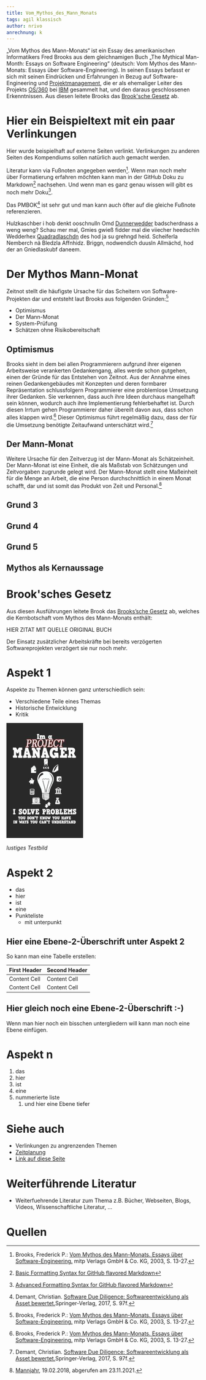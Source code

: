 ```yaml
---
title: Vom_Mythos_des_Mann_Monats
tags: agil klassisch
author: nrivo
anrechnung: k
---
```



„Vom Mythos des Mann-Monats“ ist ein Essay des amerikanischen Informatikers Fred Brooks aus dem gleichnamigen Buch „The Mythical Man-Month: Essays on Software Engineering“ (deutsch: Vom Mythos des Mann-Monats: Essays über Software-Engineering). In seinen Essays befasst er sich mit seinen Eindrücken und Erfahrungen in Bezug auf Software-Engineering und [Projektmanagement](Projektmanagement.md), die er als ehemaliger Leiter des Projekts [OS/360](https://de.wikipedia.org/wiki/OS/360) bei [IBM](https://de.wikipedia.org/wiki/IBM) gesammelt hat, und den daraus geschlossenen Erkenntnissen. Aus diesen leitete Brooks das [Brook'sche Gesetz](https://de.wikipedia.org/wiki/Anti-Pattern#Brooks.E2.80.99sches_Gesetz) ab.


# Hier ein Beispieltext mit ein paar Verlinkungen

Hier wurde beispielhaft auf externe Seiten verlinkt. Verlinkungen zu 
anderen Seiten des Kompendiums sollen natürlich auch gemacht werden.

Literatur kann via Fußnoten angegeben werden[^1]. 
Wenn man noch mehr über Formatierung erfahren möchten kann man in der GitHub Doku zu Markdown[^4] nachsehen. 
Und wenn man es ganz genau wissen will gibt es noch mehr Doku[^5]. 

Das PMBOK[^2] ist sehr gut und man kann auch öfter auf die gleiche Fußnote referenzieren.
 
Hulzkaschber i hob denkt ooschnulln 
Omd [Dunnerwedder](https://de.wiktionary.org/wiki/Donnerwetter) badscherdnass a weng weng? 
Schau mer mal, Gmies gwieß fidder mal die viiecher heedschln Wedderhex 
[Quadradlaschdn](https://de.wiktionary.org/wiki/Quadratlatschen) des hod ja su grehngd heid. 
Scheiferla Nemberch nä Bledzla Affnhidz. Briggn, nodwendich duusln Allmächd, hod der an 
Gniedlaskubf daneem. 



# Der Mythos Mann-Monat
Zeitnot stellt die häufigste Ursache für das Scheitern von Software-Projekten dar und entsteht laut Brooks aus folgenden Gründen:[^1]
* Optimismus
* Der Mann-Monat
* System-Prüfung
* Schätzen ohne Risikobereitschaft


## Optimismus
Brooks sieht in dem bei allen Programmierern aufgrund ihrer eigenen Arbeitsweise verankerten Gedankengang, alles werde schon gutgehen, einen der Gründe für das Entstehen von Zeitnot. Aus der Annahme eines reinen Gedankengebäudes mit Konzepten und deren formbarer Repräsentation schlussfolgern Programmierer eine problemlose Umsetzung ihrer Gedanken. Sie verkennen, dass auch ihre Ideen durchaus mangelhaft sein können, wodurch auch ihre Implementierung fehlerbehaftet ist. Durch diesen Irrtum gehen Programmierer daher übereilt davon aus, dass schon alles klappen wird.[^1] Dieser Optimismus führt regelmäßig dazu, dass der für die Umsetzung benötigte Zeitaufwand unterschätzt wird.[^2]

## Der Mann-Monat
Weitere Ursache für den Zeitverzug ist der Mann-Monat als Schätzeinheit. Der Mann-Monat ist eine Einheit, die als Maßstab von Schätzungen und Zeitvorgaben zugrunde gelegt wird. Der Mann-Monat stellt eine Maßeinheit für die Menge an Arbeit, die eine Person durchschnittlich in einem Monat schafft, dar und ist somit das Produkt von Zeit und Personal.[^3] 

## Grund 3
## Grund 4
## Grund 5 
## Mythos als Kernaussage

# Brook'sches Gesetz
Aus diesen Ausführungen leitete Brook das [Brooks’sche Gesetz](https://de.wikipedia.org/wiki/Anti-Pattern#Brooks.E2.80.99sches_Gesetz) ab, welches die Kernbotschaft vom Mythos des Mann-Monats enthält:

HIER ZITAT MIT QUELLE ORIGINAL BUCH

Der Einsatz zusätzlicher Arbeitskräfte bei bereits verzögerten Softwareprojekten verzögert sie nur noch mehr.

# Aspekt 1

Aspekte zu Themen können ganz unterschiedlich sein:

* Verschiedene Teile eines Themas 
* Historische Entwicklung
* Kritik 

![Beispielabbildung](Vom_Mythos_des_Mann_Monats/test-file.jpg)

*lustiges Testbild*

# Aspekt 2

* das
* hier 
* ist
* eine 
* Punkteliste
  - mit unterpunkt

## Hier eine Ebene-2-Überschrift unter Aspekt 2

So kann man eine Tabelle erstellen:

| First Header  | Second Header |
| ------------- | ------------- |
| Content Cell  | Content Cell  |
| Content Cell  | Content Cell  |

## Hier gleich noch eine Ebene-2-Überschrift :-)

Wenn man hier noch ein bisschen untergliedern will kann man noch eine Ebene einfügen.


# Aspekt n

1. das
2. hier 
4. ist 
4. eine
7. nummerierte liste
   1. und hier eine Ebene tiefer


# Siehe auch

* Verlinkungen zu angrenzenden Themen
* [Zeitplanung](Zeitplanung.md)
* [Link auf diese Seite](Vom_Mythos_des_Mann_Monats.md)

# Weiterführende Literatur

* Weiterfuehrende Literatur zum Thema z.B. Bücher, Webseiten, Blogs, Videos, Wissenschaftliche Literatur, ...

# Quellen

[^1]: Brooks, Frederick P.: [Vom Mythos des Mann-Monats. Essays über Software-Engineering.](https://books.google.de/books?hl=de&lr=&id=-dSU0IxvfzMC&oi=fnd&pg=PA3&dq=mythos+von+mann+monats&ots=ekrC7IHjO5&sig=I7Jhh12LZFxYNlzPyxFBclx86Y8&redir_esc=y#v=onepage&q&f=false) mitp Verlags GmbH & Co. KG, 2003, S. 13-27.

[^2]: Demant, Christian. [Software Due Diligence: Softwareentwicklung als Asset bewertet.](https://link.springer.com/book/10.1007/978-3-662-53062-7)Springer-Verlag, 2017, S. 97f.

[^3]: [Mannjahr](https://wirtschaftslexikon.gabler.de/definition/mannjahr-39390/version-262799), 19.02.2018, abgerufen am 23.11.2021.


[^4]: [Basic Formatting Syntax for GitHub flavored Markdown](https://docs.github.com/en/github/writing-on-github/getting-started-with-writing-and-formatting-on-github/basic-writing-and-formatting-syntax)

[^5]: [Advanced Formatting Syntax for GitHub flavored Markdown](https://docs.github.com/en/github/writing-on-github/working-with-advanced-formatting/organizing-information-with-tables)

